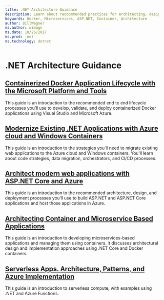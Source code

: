 ```yaml
---
title: .NET Architecture Guidance
description: Learn about recoommended practices for architecting, designing and building .NET software.
keywords: Docker, Microservices, ASP.NET, Container, Architecture
author: BillWagner
ms.author: wiwagn
ms.date: 10/26/2017
ms.prod: .net
ms.technology: dotnet
---
```

# .NET Architecture Guidance

## [Containerized Docker Application Lifecycle with the Microsoft Platform and Tools](./containerized-lifecycle-architecture/index.md)

This guide is an introduction to the recommended end to end lifecycle processes you'll use to develop, validate, and deploy containerized Docker applications using Visual Studio and Microsoft Azure.

## [Modernize Existing .NET Applications with Azure cloud and Windows Containers](./modernize-with-azure-and-containers/index.md)

This guide is an introduction to the strategies you'll need to migrate existing web applications to the Azure cloud and Windows containers. You'll learn about code strategies, data migration, orchestrators, and CI/CD processes.

## [Architect modern web applications with ASP.NET Core and Azure](modern-web-apps-azure-architecture/index.md)

This guide is an introduction to the recommended architecture, design, and deployment processes you'll use to build ASP.NET and ASP.NET Core applications and host those applications in Azure.

## [Architecting Container and Microservice Based Applications](microservices-architecture/index.md)

This guide is an introduction to developing microservices-based applications and managing them using containers. It discusses architectural design and implementation approaches using .NET Core and Docker containers.

## [Serverless Apps. Architecture, Patterns, and Azure Implementation](serverless-architecture/index.md)

This guide is an introduction to serverless compute, with examples using .NET and Azure Functions.

